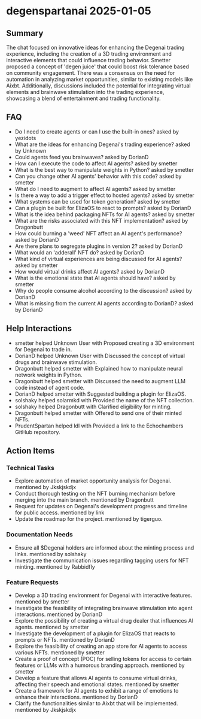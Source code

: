 # degenspartanai 2025-01-05

## Summary
The chat focused on innovative ideas for enhancing the Degenai trading experience, including the creation of a 3D trading environment and interactive elements that could influence trading behavior. Smetter proposed a concept of 'degen juice' that could boost risk tolerance based on community engagement. There was a consensus on the need for automation in analyzing market opportunities, similar to existing models like Aixbt. Additionally, discussions included the potential for integrating virtual elements and brainwave stimulation into the trading experience, showcasing a blend of entertainment and trading functionality.

## FAQ
- Do I need to create agents or can I use the built-in ones? asked by yezidots
- What are the ideas for enhancing Degenai's trading experience? asked by Unknown
- Could agents feed you brainwaves? asked by DorianD
- How can I execute the code to affect AI agents? asked by smetter
- What is the best way to manipulate weights in Python? asked by smetter
- Can you change other AI agents' behavior with this code? asked by smetter
- What do I need to augment to affect AI agents? asked by smetter
- Is there a way to add a trigger effect to hosted agents? asked by smetter
- What systems can be used for token generation? asked by smetter
- Can a plugin be built for ElizaOS to react to prompts? asked by DorianD
- What is the idea behind packaging NFTs for AI agents? asked by smetter
- What are the risks associated with this NFT implementation? asked by Dragonbutt
- How could burning a 'weed' NFT affect an AI agent's performance? asked by DorianD
- Are there plans to segregate plugins in version 2? asked by DorianD
- What would an 'adderall' NFT do? asked by DorianD
- What kind of virtual experiences are being discussed for AI agents? asked by smetter
- How would virtual drinks affect AI agents? asked by DorianD
- What is the emotional state that AI agents should have? asked by smetter
- Why do people consume alcohol according to the discussion? asked by DorianD
- What is missing from the current AI agents according to DorianD? asked by DorianD

## Help Interactions
- smetter helped Unknown User with Proposed creating a 3D environment for Degenai to trade in.
- DorianD helped Unknown User with Discussed the concept of virtual drugs and brainwave stimulation.
- Dragonbutt helped smetter with Explained how to manipulate neural network weights in Python.
- Dragonbutt helped smetter with Discussed the need to augment LLM code instead of agent code.
- DorianD helped smetter with Suggested building a plugin for ElizaOS.
- solshaky helped solarmkd with Provided the name of the NFT collection.
- solshaky helped Dragonbutt with Clarified eligibility for minting.
- Dragonbutt helped smetter with Offered to send one of their minted NFTs.
- PrudentSpartan helped ldl with Provided a link to the Echochambers GitHub repository.

## Action Items

### Technical Tasks
- Explore automation of market opportunity analysis for Degenai. mentioned by Jkskjskdjx
- Conduct thorough testing on the NFT burning mechanism before merging into the main branch. mentioned by Dragonbutt
- Request for updates on Degenai's development progress and timeline for public access. mentioned by link
- Update the roadmap for the project. mentioned by tigerguo.

### Documentation Needs
- Ensure all $Degenai holders are informed about the minting process and links. mentioned by solshaky
- Investigate the communication issues regarding tagging users for NFT minting. mentioned by Rabbidfly

### Feature Requests
- Develop a 3D trading environment for Degenai with interactive features. mentioned by smetter
- Investigate the feasibility of integrating brainwave stimulation into agent interactions. mentioned by DorianD
- Explore the possibility of creating a virtual drug dealer that influences AI agents. mentioned by smetter
- Investigate the development of a plugin for ElizaOS that reacts to prompts or NFTs. mentioned by DorianD
- Explore the feasibility of creating an app store for AI agents to access various NFTs. mentioned by smetter
- Create a proof of concept (POC) for selling tokens for access to certain features or LLMs with a humorous branding approach. mentioned by smetter
- Develop a feature that allows AI agents to consume virtual drinks, affecting their speech and emotional states. mentioned by smetter
- Create a framework for AI agents to exhibit a range of emotions to enhance their interactions. mentioned by DorianD
- Clarify the functionalities similar to Aixbt that will be implemented. mentioned by Jkskjskdjx